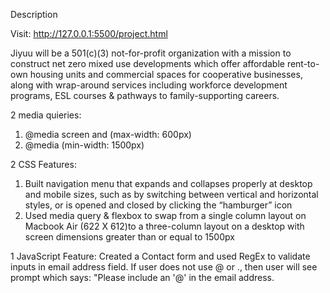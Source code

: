 Description

Visit: http://127.0.0.1:5500/project.html 

Jiyuu will be a 501(c)(3) not-for-profit organization with a mission to construct net zero mixed use developments which offer affordable rent-to-own housing units and commercial spaces for cooperative businesses, along with wrap-around services including workforce development programs, ESL courses & pathways to family-supporting careers.

2 media quieries:
1) @media screen and (max-width: 600px)
2) @media (min-width: 1500px)

2 CSS Features: 
1) Built navigation menu that expands and collapses properly at desktop and mobile sizes, such as by switching between vertical and horizontal styles, or is opened and closed by clicking the “hamburger” icon
2) Used media query & flexbox to swap from a single column layout on Macbook Air (622 X 612)to a three-column layout on a desktop with screen dimensions greater than or equal to 1500px

1 JavaScript Feature: 
Created a Contact form and used RegEx to validate inputs in email address field. If user does not use @ or ., then user will see prompt which says: "Please include an '@' in the email address. 

